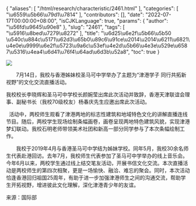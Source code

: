 {
    "aliases": [
        "/html/research/characteristic/2461.html"
    ],
    "categories": [
        "\u6559\u5b66\u79d1\u7814"
    ],
    "contributors": [],
    "date": "2022-07-17T00:00:00+08:00",
    "isCJKLanguage": true,
    "params": {
        "author": "\u56fd\u9645\u90e8"
    },
    "slug": "2461",
    "tags": [
        "\u5916\u8bed\u7279\u8272"
    ],
    "title": "\u6d25\u6e2f\u5b66\u5b50 \u540c\u884c\u5171\u62d3\u65b0\u89c6\u91ce\u2014\u2014\u6211\u6821\u4e0e\u9999\u6e2f\u5723\u9a6c\u53ef\u4e2d\u5b66\u4e3e\u529e\u6587\u5316\u4ea4\u6d41\u76f4\u64ad\u6d3b\u52a8",
    "toc": true
}

![](https://cdn.tfls.online/mirror/full/c6c6ec04d1f19b0e5c7fc7b9045c9cbe6cfe5e20.jpg)




       7月14日，我校与香港姊妹校圣马可中学举办了主题为“津港学子 同行共拓新视野”的文化交流直播活动。




我校校长李晓辉和圣马可中学校长颜婉莹出席此次活动并致辞，香港天津联谊会理事、副秘书长（我校70级校友）杨春庆先生应邀出席此次活动。




  





  活动中，两校师生观看了津港两地的标志性建筑和地域特色文化的讲解直播连线节目。随后，两校学生现场绘制条幅画卷，画卷呈现两地特色建筑风貌，实现津港梦幻联动。我校石明老师带领美术社团和新高一部分同学参与了本次条幅绘制工作。




       我校于2019年4月与香港圣马可中学结为姊妹学校。同年5月，我校30余名师生代表赴港回访。去年7月，我校师生代表参加了圣马可中学举办的线上音乐会。今年6月以来，两校学生通过线上结交笔友活动，开展书信文化交流。本次直播活动是两校师生的第四次相聚，更是一场愉快、融洽、难忘的聚会。同时，本次活动恰逢香港回归祖国25周年，有助于进一步加强津港师生之间的沟通交流，帮助学生开拓视野，增进彼此文化理解，深化津港青少年的友谊。




来源：国际部




  





  



